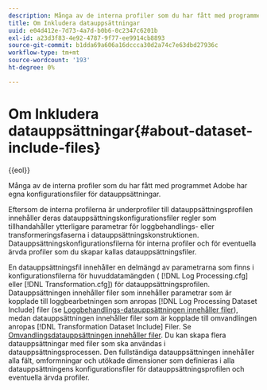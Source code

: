 ```yaml
---
description: Många av de interna profiler som du har fått med programmet Adobe har egna konfigurationsfiler för datauppsättningar.
title: Om Inkludera datauppsättningar
uuid: e04d412e-7d73-4a7d-b0b6-0c2347c6201b
exl-id: a23d3f83-4e92-4787-9f77-ee9914cb8893
source-git-commit: b1dda69a606a16dccca30d2a74c7e63dbd27936c
workflow-type: tm+mt
source-wordcount: '193'
ht-degree: 0%

---
```


# Om Inkludera datauppsättningar{#about-dataset-include-files}

{{eol}}

Många av de interna profiler som du har fått med programmet Adobe har egna konfigurationsfiler för datauppsättningar.

Eftersom de interna profilerna är underprofiler till datauppsättningsprofilen innehåller deras datauppsättningskonfigurationsfiler regler som tillhandahåller ytterligare parametrar för loggbehandlings- eller transformeringsfaserna i datauppsättningskonstruktionen. Datauppsättningskonfigurationsfilerna för interna profiler och för eventuella ärvda profiler som du skapar kallas datauppsättningsfiler.

En datauppsättningsfil innehåller en delmängd av parametrarna som finns i konfigurationsfilerna för huvuddatamängden ( [!DNL Log Processing.cfg] eller [!DNL Transformation.cfg]) för datauppsättningsprofilen. Datauppsättningen innehåller filer som innehåller parametrar som är kopplade till loggbearbetningen som anropas [!DNL Log Processing Dataset Include] filer (se [Loggbehandlings-datauppsättningen innehåller filer](../../../home/c-dataset-const-proc/c-dataset-inc-files/c-types-dataset-inc-files/c-log-proc-dataset-inc-files/c-log-proc-dataset-inc-files.md#concept-999475a22519432e98844622ca95b6ab)), medan datauppsättningen innehåller filer som är kopplade till omvandlingen anropas [!DNL Transformation Dataset Include] Filer. Se [Omvandlingsdatauppsättningen innehåller filer](../../../home/c-dataset-const-proc/c-dataset-inc-files/c-types-dataset-inc-files/c-trans-dataset-inc-files.md#concept-c64aa78ed9ce40b8a0f4932c82ff5ace). Du kan skapa flera datauppsättningar med filer som ska användas i datauppsättningsprocessen. Den fullständiga datauppsättningen innehåller alla fält, omformningar och utökade dimensioner som definieras i alla datauppsättningens konfigurationsfiler för datauppsättningsprofilen och eventuella ärvda profiler.
